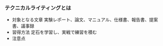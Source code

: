 ### テクニカルライティングとは
* 対象となる文章 
    実験レポート、論文、マニュアル、仕様書、報告書、提案書、議事録
* 習得方法
    定石を学習し、実戦で練習を積む
* 注意点
    
